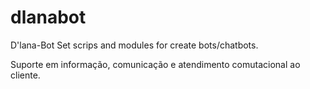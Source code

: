 # dlanabot
D'lana-Bot Set scrips and modules for create bots/chatbots.

Suporte em informação, comunicação e atendimento comutacional ao cliente.
